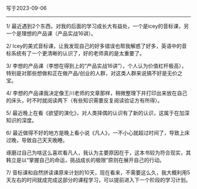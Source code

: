 写于2023-09-06

----- 

1/  最近遇到2个东西，对我的后面的学习成长大有益处，一个是icey的音标课，另一个是理想的产品课（产品实战16讲）。

2/ Icey的美式音标课，让我发现自己的好多错误也帮我解惑了好多，英语中的音标系统有了一个更清晰的认识了，好的老师真的是太重要了。

3/ 李想的产品课（李想在得到上的“产品实战16讲”），个人认为价值杠杆极高），特别是对那些想做和正在做产品/创业的人群，对这类人群来说搞不好是无价之宝。


4/ 李想的产品课我决定像王川老师的文章那样，稍微整理下并打印出来放在自己的床头，时不时就阅读两下（有些知识需要反复阅读验证方有所得）。

5/ 最近晚上在看《欲望的演化》，对人类择偶的认识有了新的认识，这属于在加深知识的深度。

6/ 最近做得不好的地方是晚上看小说《凡人》，一不小心就超过时间了，导致上床过晚，导致自己天天晚睡。 

琢磨过自己为啥这么喜欢看凡人，我认为主要原因在于，这本书较为符合现实，其韩立是以“掌握自己的命运，挑战成长的极限”原则在展开自己的行动。

7/ 音标课和自然拼读课原来计划的10天，现在看来，不需要这么久，我大概利用5天左右的时间就成完成这部分的课程学习，可以提前进入下一个阶段的学习计划。

